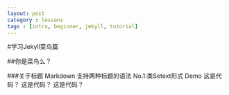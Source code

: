 ```yaml
---
layout: post
category : lessons
tags : [intro, beginner, jekyll, tutorial]
---
```


#学习Jekyll菜鸟篇

##你是菜鸟么？

###关于标题
Markdown 支持两种标题的语法
No.1:类Setext形式
Demo
	这是代码？
	这是代码？
	这是代码？